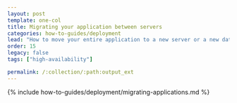 ```yaml
---
layout: post
template: one-col
title: Migrating your application between servers
categories: how-to-guides/deployment
lead: "How to move your entire application to a new server or a new data center"
order: 15
legacy: false
tags: ["high-availability"]

permalink: /:collection/:path:output_ext
---
```

{% include how-to-guides/deployment/migrating-applications.md %}
